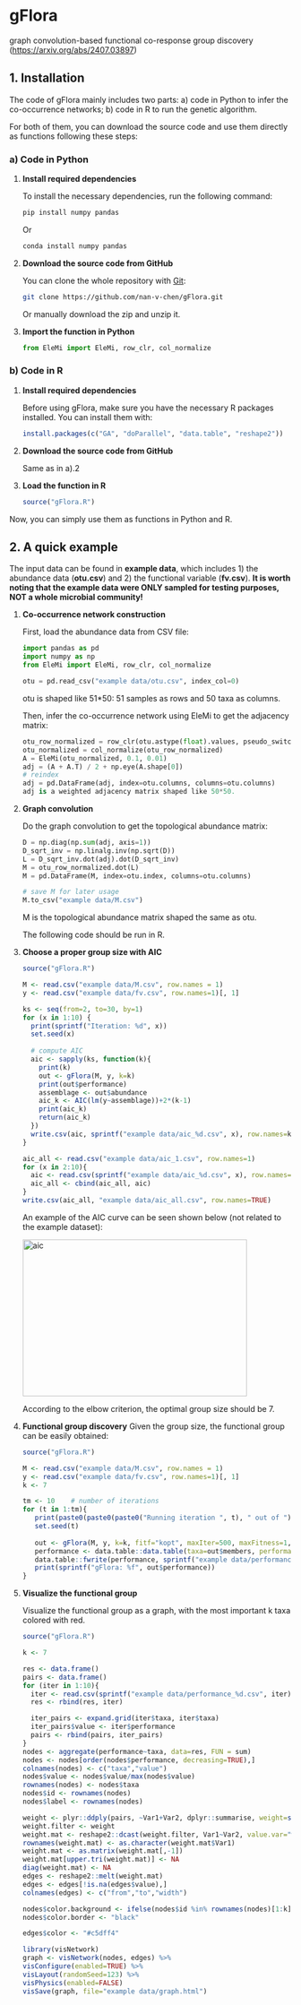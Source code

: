 # gFlora
graph convolution-based functional co-response group discovery (https://arxiv.org/abs/2407.03897)

## 1. Installation
The code of gFlora mainly includes two parts: a) code in Python to infer the co-occurrence networks; b) code in R to run the genetic algorithm.

For both of them, you can download the source code and use them directly as functions following these steps:

### a) Code in Python
1. **Install required dependencies**

   To install the necessary dependencies, run the following command:
   ```sh
   pip install numpy pandas
   ```

   Or
   ```sh
   conda install numpy pandas
   ```
   
3. **Download the source code from GitHub**

   You can clone the whole repository with [Git](https://git-scm.com/):
   ```sh
   git clone https://github.com/nan-v-chen/gFlora.git
   ```
   
   Or manually download the zip and unzip it.
   
4. **Import the function in Python**

   ```python
   from EleMi import EleMi, row_clr, col_normalize
   ```

### b) Code in R
1. **Install required dependencies**

   Before using gFlora, make sure you have the necessary R packages installed. You can install them with:  
   ```r
   install.packages(c("GA", "doParallel", "data.table", "reshape2"))
   ```
   
2. **Download the source code from GitHub**

   Same as in a).2
   
3. **Load the function in R**

   ```r
   source("gFlora.R")
   ```

Now, you can simply use them as functions in Python and R.

## 2. A quick example
The input data can be found in **example data**, which includes 1) the abundance data (**otu.csv**) and 2) the functional variable (**fv.csv**). **It is worth noting that the example data were ONLY sampled for testing purposes, NOT a whole microbial community!**
1. **Co-occurrence network construction**

   First, load the abundance data from CSV file:
   ```python
   import pandas as pd
   import numpy as np
   from EleMi import EleMi, row_clr, col_normalize

   otu = pd.read_csv("example data/otu.csv", index_col=0)
   ```
   otu is shaped like 51*50: 51 samples as rows and 50 taxa as columns.

   Then, infer the co-occurrence network using EleMi to get the adjacency matrix:
   ```python
   otu_row_normalized = row_clr(otu.astype(float).values, pseudo_switch=False, clr_switch=False)
   otu_normalized = col_normalize(otu_row_normalized)
   A = EleMi(otu_normalized, 0.1, 0.01)
   adj = (A + A.T) / 2 + np.eye(A.shape[0])
   # reindex
   adj = pd.DataFrame(adj, index=otu.columns, columns=otu.columns)
   adj is a weighted adjacency matrix shaped like 50*50.
   ```
   
2. **Graph convolution**

    Do the graph convolution to get the topological abundance matrix:
   ```python
   D = np.diag(np.sum(adj, axis=1))
   D_sqrt_inv = np.linalg.inv(np.sqrt(D))
   L = D_sqrt_inv.dot(adj).dot(D_sqrt_inv)
   M = otu_row_normalized.dot(L)
   M = pd.DataFrame(M, index=otu.index, columns=otu.columns)

   # save M for later usage
   M.to_csv("example data/M.csv")
   ```
   M is the topological abundance matrix shaped the same as otu.

   The following code should be run in R.
   
4. **Choose a proper group size with AIC**

   ```r
   source("gFlora.R")

   M <- read.csv("example data/M.csv", row.names = 1)
   y <- read.csv("example data/fv.csv", row.names=1)[, 1]
   
   ks <- seq(from=2, to=30, by=1)
   for (x in 1:10) {
     print(sprintf("Iteration: %d", x))
     set.seed(x)
     
     # compute AIC
     aic <- sapply(ks, function(k){
       print(k)
       out <- gFlora(M, y, k=k)
       print(out$performance)
       assemblage <- out$abundance
       aic_k <- AIC(lm(y~assemblage))+2*(k-1)
       print(aic_k)
       return(aic_k)
     })
     write.csv(aic, sprintf("example data/aic_%d.csv", x), row.names=ks)
   }
   
   aic_all <- read.csv("example data/aic_1.csv", row.names=1)
   for (x in 2:10){
     aic <- read.csv(sprintf("example data/aic_%d.csv", x), row.names=1)
     aic_all <- cbind(aic_all, aic)
   }
   write.csv(aic_all, "example data/aic_all.csv", row.names=TRUE)
   ```
   An example of the AIC curve can be seen shown below (not related to the example dataset):
   
   <img src="https://github.com/user-attachments/assets/efe913c2-c3d1-48d3-81d5-67ded6dadfed" alt="aic" height="280" width="400" align="center" />

   According to the elbow criterion, the optimal group size should be 7.

5. **Functional group discovery**
   Given the group size, the functional group can be easily obtained:
   ```r
   source("gFlora.R")
   
   M <- read.csv("example data/M.csv", row.names = 1)
   y <- read.csv("example data/fv.csv", row.names=1)[, 1]
   k <- 7
   
   tm <- 10    # number of iterations
   for (t in 1:tm){
      print(paste0(paste0(paste0("Running iteration ", t), " out of "), tm))
      set.seed(t)
      
      out <- gFlora(M, y, k=k, fitf="kopt", maxIter=500, maxFitness=1, run=100, popSize=200, parallel=TRUE, monitor=FALSE)
      performance <- data.table::data.table(taxa=out$members, performance=out$performance)
      data.table::fwrite(performance, sprintf("example data/performance_%d.csv", t))
      print(sprintf("gFlora: %f", out$performance))
   }
   ```
6. **Visualize the functional group**

   Visualize the functional group as a graph, with the most important k taxa colored with red.
   ```r
   source("gFlora.R")

   k <- 7
   
   res <- data.frame()
   pairs <- data.frame()
   for (iter in 1:10){
     iter <- read.csv(sprintf("example data/performance_%d.csv", iter))
     res <- rbind(res, iter)
   
     iter_pairs <- expand.grid(iter$taxa, iter$taxa)
     iter_pairs$value <- iter$performance
     pairs <- rbind(pairs, iter_pairs)
   }
   nodes <- aggregate(performance~taxa, data=res, FUN = sum)
   nodes <- nodes[order(nodes$performance, decreasing=TRUE),]
   colnames(nodes) <- c("taxa","value")
   nodes$value <- nodes$value/max(nodes$value)
   rownames(nodes) <- nodes$taxa
   nodes$id <- rownames(nodes)
   nodes$label <- rownames(nodes)
   
   weight <- plyr::ddply(pairs, ~Var1+Var2, dplyr::summarise, weight=sum(value))
   weight.filter <- weight
   weight.mat <- reshape2::dcast(weight.filter, Var1~Var2, value.var="weight")
   rownames(weight.mat) <- as.character(weight.mat$Var1)
   weight.mat <- as.matrix(weight.mat[,-1])
   weight.mat[upper.tri(weight.mat)] <- NA
   diag(weight.mat) <- NA
   edges <- reshape2::melt(weight.mat)
   edges <- edges[!is.na(edges$value),]
   colnames(edges) <- c("from","to","width")
   
   nodes$color.background <- ifelse(nodes$id %in% rownames(nodes)[1:k], "#eca8a6", "#99CCFF")
   nodes$color.border <- "black"
   
   edges$color <- "#c5dff4"
   
   library(visNetwork)
   graph <- visNetwork(nodes, edges) %>%
   visConfigure(enabled=TRUE) %>%
   visLayout(randomSeed=123) %>%
   visPhysics(enabled=FALSE)
   visSave(graph, file="example data/graph.html")
```






